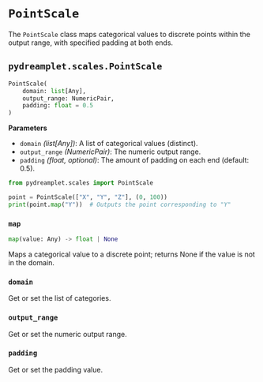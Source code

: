 # `PointScale`

The `PointScale` class maps categorical values to discrete points within the output range, with specified padding at both ends.

## <span class=class></span>`pydreamplet.scales.PointScale`

<!--skip-->
```py
PointScale(
    domain: list[Any],
    output_range: NumericPair,
    padding: float = 0.5
)
```

<span class="param">**Parameters**</span>

- `domain` *(list[Any])*: A list of categorical values (distinct).
- `output_range` *(NumericPair)*: The numeric output range.
- `padding` *(float, optional)*: The amount of padding on each end (default: 0.5).

```py
from pydreamplet.scales import PointScale

point = PointScale(["X", "Y", "Z"], (0, 100))
print(point.map("Y"))  # Outputs the point corresponding to "Y"
```

### <span class="meth"></span>`map`

<!--skip-->
```py
map(value: Any) -> float | None
```

Maps a categorical value to a discrete point; returns None if the value is not in the domain.

### <span class="prop"></span>`domain`

Get or set the list of categories.

### <span class="prop"></span>`output_range`

Get or set the numeric output range.

### <span class="prop"></span>`padding`

Get or set the padding value.
